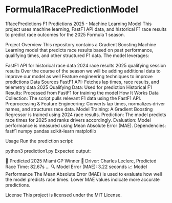 # Formula1RacePredictionModel

1RacePredictions
F1 Predictions 2025 - Machine Learning Model This project uses machine learning, FastF1 API data, and historical F1 race results to predict race outcomes for the 2025 Formula 1 season.

Project Overview This repository contains a Gradient Boosting Machine Learning model that predicts race results based on past performance, qualifying times, and other structured F1 data. The model leverages:

FastF1 API for historical race data 2024 race results 2025 qualifying session results Over the course of the season we will be adding additional data to improve our model as well Feature engineering techniques to improve predictions Data Sources FastF1 API: Fetches lap times, race results, and telemetry data 2025 Qualifying Data: Used for prediction Historical F1 Results: Processed from FastF1 for training the model How It Works Data Collection: The script pulls relevant F1 data using the FastF1 API. Preprocessing & Feature Engineering: Converts lap times, normalizes driver names, and structures race data. Model Training: A Gradient Boosting Regressor is trained using 2024 race results. Prediction: The model predicts race times for 2025 and ranks drivers accordingly. Evaluation: Model performance is measured using Mean Absolute Error (MAE). Dependencies: fastf1 numpy pandas scikit-learn matplotlib

Usage Run the prediction script:

python3 prediction1.py Expected output:

🏁 Predicted 2025 Miami GP Winner 🏁 Driver: Charles Leclerc, Predicted Race Time: 82.67s ... 🔍 Model Error (MAE): 3.22 seconds 📈 Model Performance The Mean Absolute Error (MAE) is used to evaluate how well the model predicts race times. Lower MAE values indicate more accurate predictions.

License This project is licensed under the MIT License.
